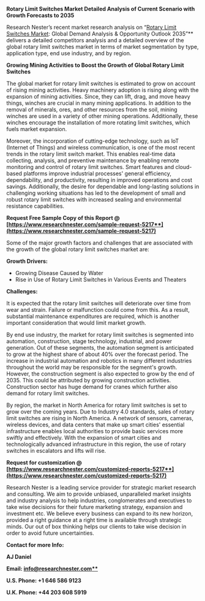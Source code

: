 ﻿**Rotary Limit Switches Market Detailed Analysis of Current Scenario with Growth Forecasts to 2035**

Research Nester’s recent market research analysis on “[Rotary Limit Switches Market](https://www.researchnester.com/reports/rotary-limit-switches-market/5217): Global Demand Analysis & Opportunity Outlook 2035”** delivers a detailed competitors analysis and a detailed overview of the global rotary limit switches market in terms of market segmentation by type, application type, end use industry, and by region.  

**Growing Mining Activities to Boost the Growth of Global Rotary Limit Switches** 

The global market for rotary limit switches is estimated to grow on account of rising mining activities. Heavy machinery adoption is rising along with the expansion of mining activities. Since, they can lift, drag, and move heavy things, winches are crucial in many mining applications. In addition to the removal of minerals, ores, and other resources from the soil, mining winches are used in a variety of other mining operations. Additionally, these winches encourage the installation of more rotating limit switches, which fuels market expansion. 

Moreover, the incorporation of cutting-edge technology, such as loT (Internet of Things) and wireless communication, is one of the most recent trends in the rotary limit switch market. This enables real-time data collecting, analysis, and preventive maintenance by enabling remote monitoring and control of rotary limit switches. Smart features and cloud-based platforms improve industrial processes' general efficiency, dependability, and productivity, resulting in improved operations and cost savings. Additionally, the desire for dependable and long-lasting solutions in challenging working situations has led to the development of small and robust rotary limit switches with increased sealing and environmental resistance capabilities. 

**Request Free Sample Copy of this Report @ [https://www.researchnester.com/sample-request-5217**](https://www.researchnester.com/sample-request-5217)**

Some of the major growth factors and challenges that are associated with the growth of the global rotary limit switches market are: 

**Growth Drivers:**

- Growing Disease Caused by Water 
- Rise in Use of Rotary Limit Switches in Various Events and Theaters 

**Challenges:**

It is expected that the rotary limit switches will deteriorate over time from wear and strain. Failure or malfunction could come from this. As a result, substantial maintenance expenditures are required, which is another important consideration that would limit market growth. 

By end use industry, the market for rotary limit switches is segmented into automation, construction, stage technology, industrial, and power generation. Out of these segments, the automation segment is anticipated to grow at the highest share of about 40% over the forecast period. The increase in industrial automation and robotics in many different industries throughout the world may be responsible for the segment's growth. However, the construction segment is also expected to grow by the end of 2035. This could be attributed by growing construction activities. Construction sector has huge demand for cranes which further also demand for rotary limit switches. 

By region, the market in North America for rotary limit switches is set to grow over the coming years. Due to Industry 4.0 standards, sales of rotary limit switches are rising in North America. A network of sensors, cameras, wireless devices, and data centers that make up smart cities' essential infrastructure enables local authorities to provide basic services more swiftly and effectively. With the expansion of smart cities and technologically advanced infrastructure in this region, the use of rotary switches in escalators and lifts will rise. 

**Request for customization @ [https://www.researchnester.com/customized-reports-5217**](https://www.researchnester.com/customized-reports-5217)**

Research Nester is a leading service provider for strategic market research and consulting. We aim to provide unbiased, unparalleled market insights and industry analysis to help industries, conglomerates and executives to take wise decisions for their future marketing strategy, expansion and investment etc. We believe every business can expand to its new horizon, provided a right guidance at a right time is available through strategic minds. Our out of box thinking helps our clients to take wise decision in order to avoid future uncertainties.

**Contact for more Info:**

**AJ Daniel**

**Email: [info@researchnester.com**](mailto:info@researchnester.com)**

**U.S. Phone: +1 646 586 9123** 

**U.K. Phone: +44 203 608 5919**

